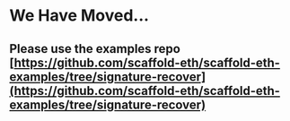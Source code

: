 # We Have Moved...
## Please use the examples repo [https://github.com/scaffold-eth/scaffold-eth-examples/tree/signature-recover](https://github.com/scaffold-eth/scaffold-eth-examples/tree/signature-recover)
